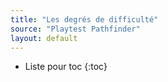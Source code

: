 ```yaml
---
title: "Les degrés de difficulté"
source: "Playtest Pathfinder"
layout: default
---
```


* Liste pour toc
{:toc}